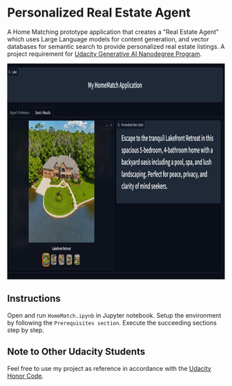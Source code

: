 # Personalized Real Estate Agent
A Home Matching prototype application that creates a "Real Estate Agent" which uses Large Language models for content generation, and vector databases for semantic search to provide personalized real estate listings. A project requirement for [Udacity Generative AI Nanodegree Program](https://www.udacity.com/course/generative-ai--nd608).

<p align="center">
  <img width="800" height="500" src="https://github.com/roy-salvador/udacity-personalized-real-estate-agent/blob/main/screenshots/personalized-description-1.png">
</p>

## Instructions
Open and run `HomeMatch.ipynb` in Jupyter notebook. Setup the environment by following the `Prerequisites section`.  Execute the succeeding sections step by step.

## Note to Other Udacity Students
Feel free to use my project as reference in accordance with the [Udacity Honor Code](https://udacity.zendesk.com/hc/en-us/articles/210667103-What-is-the-Udacity-Honor-Code-).
